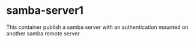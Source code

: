 # samba-server1

This container publish a samba server with an authentication mounted on another samba remote server
